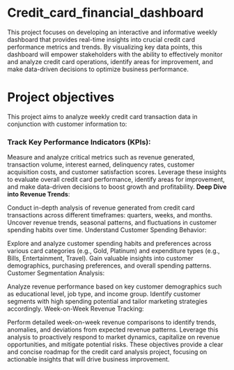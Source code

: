 # Credit_card_financial_dashboard
This project focuses on developing an interactive and informative weekly dashboard that provides real-time insights into crucial credit card performance metrics and trends. By visualizing key data points, this dashboard will empower stakeholders with the ability to effectively monitor and analyze credit card operations, identify areas for improvement, and make data-driven decisions to optimize business performance.
# Project objectives
This project aims to analyze weekly credit card transaction data in conjunction with customer information to:
### Track Key Performance Indicators (KPIs):
Measure and analyze critical metrics such as revenue generated, transaction volume, interest earned, delinquency rates, customer acquisition costs, and customer satisfaction scores.
Leverage these insights to evaluate overall credit card performance, identify areas for improvement, and make data-driven decisions to boost growth and profitability.
__Deep Dive into Revenue Trends__:

Conduct in-depth analysis of revenue generated from credit card transactions across different timeframes: quarters, weeks, and months.
Uncover revenue trends, seasonal patterns, and fluctuations in customer spending habits over time.
Understand Customer Spending Behavior:

Explore and analyze customer spending habits and preferences across various card categories (e.g., Gold, Platinum) and expenditure types (e.g., Bills, Entertainment, Travel).
Gain valuable insights into customer demographics, purchasing preferences, and overall spending patterns.
Customer Segmentation Analysis:

Analyze revenue performance based on key customer demographics such as educational level, job type, and income group.
Identify customer segments with high spending potential and tailor marketing strategies accordingly.
Week-on-Week Revenue Tracking:

Perform detailed week-on-week revenue comparisons to identify trends, anomalies, and deviations from expected revenue patterns.
Leverage this analysis to proactively respond to market dynamics, capitalize on revenue opportunities, and mitigate potential risks.
These objectives provide a clear and concise roadmap for the credit card analysis project, focusing on actionable insights that will drive business improvement.









